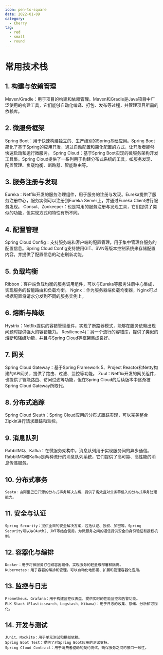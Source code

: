 ```yaml
---
icon: pen-to-square
date: 2022-01-09
category:
  - Cherry
tag:
  - red
  - small
  - round
---
```

# 常用技术栈

## 1. 构建与依赖管理
   Maven/Gradle：用于项目的构建和依赖管理。Maven和Gradle是Java项目中广泛使用的构建工具，它们能够自动化编译、打包、发布等过程，并管理项目所需的依赖库。
## 2. 微服务框架
   Spring Boot：用于快速构建独立的、生产级别的Spring基础应用。Spring Boot简化了基于Spring的应用开发，通过自动配置和简化配置的方式，让开发者能够快速启动和运行微服务。
   Spring Cloud：基于Spring Boot实现的微服务架构开发工具集。Spring Cloud提供了一系列用于构建分布式系统的工具，如服务发现、配置管理、负载均衡、断路器、智能路由等。
## 3. 服务注册与发现
   Eureka：Netflix开发的服务治理组件，用于服务的注册与发现。Eureka提供了服务注册中心，服务实例可以注册到Eureka Server上，并通过Eureka Client进行服务发现。
   Consul、Zookeeper：也是常用的服务注册与发现工具，它们提供了类似的功能，但实现方式和特性有所不同。
## 4. 配置管理
   Spring Cloud Config：支持服务端和客户端的配置管理，用于集中管理各服务的配置信息。Spring Cloud Config支持使用GIT、SVN等版本控制系统来存储配置内容，并提供了配置信息的动态刷新功能。
## 5. 负载均衡
   Ribbon：客户端负载均衡的服务调用组件，可以与Eureka等服务注册中心集成，实现服务的智能路由和负载均衡。
   Nginx：作为服务器端负载均衡器，Nginx可以根据配置将请求分发到不同的服务实例上。
## 6. 熔断与降级
   Hystrix：Netflix提供的容错管理组件，实现了断路器模式，能够在服务依赖出现问题时提供强大的容错能力。
   Resilience4j：另一个流行的容错库，提供了类似的熔断和降级功能，并且与Spring Cloud等框架集成良好。
## 7. 网关
   Spring Cloud Gateway：基于Spring Framework 5、Project Reactor和Netty构建的API网关，提供了路由、过滤、监控等功能。
   Zuul：Netflix开发的网关组件，也提供了智能路由、访问过滤等功能，但在Spring Cloud的后续版本中逐渐被Spring Cloud Gateway所取代。
## 8. 分布式追踪
   Spring Cloud Sleuth：Spring Cloud应用的分布式跟踪实现，可以完美整合Zipkin进行请求跟踪和监控。
## 9. 消息队列
   RabbitMQ、Kafka：在微服务架构中，消息队列用于实现服务间的异步通信。RabbitMQ和Kafka是两种流行的消息队列系统，它们提供了高可靠、高性能的消息传递服务。
## 10. 分布式事务
    Seata：由阿里巴巴开源的分布式事务解决方案，提供了高效且对业务零侵入的分布式事务处理能力。
## 11. 安全与认证
    Spring Security：提供全面的安全解决方案，包括认证、授权、加密等。Spring Security可以与OAuth2、JWT等结合使用，为微服务之间的通信提供安全的身份验证和授权机制。
## 12. 容器化与编排
    Docker：用于将微服务打包成容器镜像，实现服务的轻量级部署和隔离。
    Kubernetes：用于容器的编排和管理，可以自动化地部署、扩展和管理容器化应用。
## 13. 监控与日志
    Prometheus、Grafana：用于构建监控仪表盘，提供实时的性能监控和告警功能。
    ELK Stack（Elasticsearch、Logstash、Kibana）：用于日志的收集、存储、分析和可视化。
## 14. 开发与测试
    JUnit、Mockito：用于单元测试和模拟依赖。
    Spring Boot Test：提供了对Spring Boot应用的测试支持。
    Spring Cloud Contract：用于消费者驱动的契约测试，确保服务之间的接口一致性。